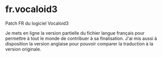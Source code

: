 # fr.vocaloid3
Patch FR du logiciel Vocaloid3

Je mets en ligne la version partielle du fichier langue français pour permettre à tout le monde de contribuer à sa finalisation.
J'ai mis aussi à disposition la version anglaise pour pouvoir comparer la traduction à la version originale.
